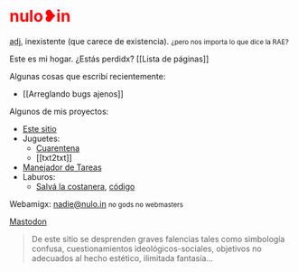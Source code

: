 <h1 style=color:red;margin-top:0>nulo❥in</h1>

<p><abbr title="adjetivo">adj.</abbr> inexistente (que carece de existencia).
<small>¿pero nos importa lo que dice la RAE?</small></p>

Este es mi hogar. ¿Estás perdidx? [[Lista de páginas]]

Algunas cosas que escribí recientemente:

-	[[Arreglando bugs ajenos]]

Algunos de mis proyectos:

-	[Este sitio](https://gitea.nulo.in/Nulo/sitio)
-	Juguetes:
	-	[Cuarentena](https://cuarentena.nulo.in)
	-	[[txt2txt]]
-	[Manejador de Tareas](https://tareas.nulo.in)
-	Laburos:
	-	[Salvá la costanera](https://salvalacostanera.com.ar), [código](https://gitea.nulo.in/Nulo/salva-la-costanera)

Webamigx: [nadie@nulo.in](mailto:nadie@nulo.in) <small>no gods no webmasters</small>

<a rel="me noopener noreferrer" href="https://todon.eu/@Nulo">Mastodon</a>

> De este sitio se desprenden graves falencias tales como simbología confusa, cuestionamientos ideológicos-sociales, objetivos no adecuados al hecho estético, ilimitada fantasía...
